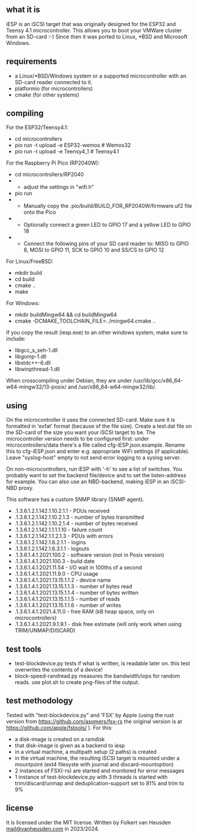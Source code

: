 what it is
----------
iESP is an iSCSI target that was originally designed for the ESP32 and Teensy 4.1 microcontroller. This allows you to boot your VMWare cluster from an SD-card :-)
Since then it was ported to Linux, \*BSD and Microsoft Windows.


requirements
------------
* a Linux/\*BSD/Windows system or a supported microcontroller with an SD-card reader connected to it.
* platformio (for microcontrollers)
* cmake (for other systems)


compiling
---------
For the ESP32/Teensy4.1:
* cd microcontrollers
* pio run -t upload -e ESP32-wemos  # Wemos32
* pio run -t upload -e Teensy4_1 # Teensy4.1

For the Raspberry Pi Pico (RP2040W):
* cd microcontrollers/RP2040
* * adjust the settings in "wifi.h"
* pio run
* * Manually copy the .pio/build/BUILD_FOR_RP2040W/firmware.uf2 file onto the Pico
* * Optionally connect a green LED to GPIO 17 and a yellow LED to GPIO 18
* * Connect the following pins of your SD card reader to: MISO to GPIO 8, MOSI to GPIO 11, SCK to GPIO 10 and SS/CS to GPIO 12

For Linux/FreeBSD:
* mkdir build
* cd build
* cmake ..
* make

For Windows:
* mkdir buildMingw64 && cd buildMingw64
* cmake -DCMAKE_TOOLCHAIN_FILE=../mingw64.cmake ..

If you copy the result (iesp.exe) to an other windows system, make sure to include:
* libgcc_s_seh-1.dll
* libgomp-1.dll
* libstdc++-6.dll
* libwinpthread-1.dll

When crosscompiling under Debian, they are under /usr/lib/gcc/x86_64-w64-mingw32/13-posix/ and /usr/x86_64-w64-mingw32/lib/.


using
-----
On the microcontroller it uses the connected SD-card. Make sure it is formatted in 'exfat' format (because of the file size). Create a test.dat file on the SD-card of the size you want your iSCSI target to be. The microcontroller version needs to be configured first: under microcontrollers/data there's a file called cfg-iESP.json.example. Rename this to cfg-iESP.json and enter e.g. appropriate WiFi settings (if applicable). Leave "syslog-host" empty to not send error logging to a syslog server.

On non-microcontrollers, run iESP with '-h' to see a list of switches. You probably want to set the backend file/device and to set the listen-address for example. You can also use an NBD-backend, making iESP in an iSCSI-NBD proxy.

This software has a custom SNMP library (SNMP agent).
* .1.3.6.1.2.1.142.1.10.2.1.1   - PDUs received
* .1.3.6.1.2.1.142.1.10.2.1.3   - number of bytes transmitted
* .1.3.6.1.2.1.142.1.10.2.1.4   - number of bytes received
* .1.3.6.1.2.1.142.1.1.1.1.10   - failure count
* .1.3.6.1.2.1.142.1.1.2.1.3    - PDUs with errors
* .1.3.6.1.2.1.142.1.6.2.1.1    - logins
* .1.3.6.1.2.1.142.1.6.3.1.1    - logouts
* .1.3.6.1.4.1.2021.100.2       - software version (not in Posix version)
* .1.3.6.1.4.1.2021.100.3       - build date
* .1.3.6.1.4.1.2021.11.54       - I/O wait in 100ths of a second
* .1.3.6.1.4.1.2021.11.9.0      - CPU usage
* .1.3.6.1.4.1.2021.13.15.1.1.2 - device name
* .1.3.6.1.4.1.2021.13.15.1.1.3 - number of bytes read
* .1.3.6.1.4.1.2021.13.15.1.1.4 - number of bytes written
* .1.3.6.1.4.1.2021.13.15.1.1.5 - number of reads
* .1.3.6.1.4.1.2021.13.15.1.1.6 - number of writes
* .1.3.6.1.4.1.2021.4.11.0      - free RAM (kB heap space, only on microcontrollers)
* .1.3.6.1.4.1.2021.9.1.9.1     - disk free estimate (will only work when using TRIM/UNMAP/DISCARD)


test tools
----------
* test-blockdevice.py  tests if what is written, is readable later on. this test overwrites the contents of a device!
* block-speed-randread.py  measures the bandwidth/iops for random reads. use plot.sh to create png-files of the output.


test methodology
----------------
Tested with "test-blockdevice.py" and 'FSX' by Apple (using the rust version from https://github.com/asomers/fsx-rs the original version is at https://github.com/apple/fstools/ ).
For this:
* a disk-image is created on a ramdisk
* that disk-image is given as a backend to iesp
* in a virtual machine, a multipath setup (2 paths) is created
* in the virtual machine, the resulting iSCSI target is mounted under a mountpoint (ext4 filesyste with journal and discard-mountoption)
* 2 instances of FSX(-rs) are started and monitored for error messages
* 1 instance of test-blockdevice.py with 3 threads is started with trim/discard/unmap and deduplication-support set to 81% and trim to 9%


license
-------
It is licensed under the MIT license.
Written by Folkert van Heusden <mail@vanheusden.com> in 2023/2024.
